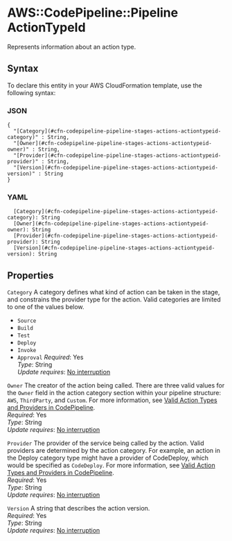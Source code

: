 # AWS::CodePipeline::Pipeline ActionTypeId<a name="aws-properties-codepipeline-pipeline-stages-actions-actiontypeid"></a>

Represents information about an action type\.

## Syntax<a name="aws-properties-codepipeline-pipeline-stages-actions-actiontypeid-syntax"></a>

To declare this entity in your AWS CloudFormation template, use the following syntax:

### JSON<a name="aws-properties-codepipeline-pipeline-stages-actions-actiontypeid-syntax.json"></a>

```
{
  "[Category](#cfn-codepipeline-pipeline-stages-actions-actiontypeid-category)" : String,
  "[Owner](#cfn-codepipeline-pipeline-stages-actions-actiontypeid-owner)" : String,
  "[Provider](#cfn-codepipeline-pipeline-stages-actions-actiontypeid-provider)" : String,
  "[Version](#cfn-codepipeline-pipeline-stages-actions-actiontypeid-version)" : String
}
```

### YAML<a name="aws-properties-codepipeline-pipeline-stages-actions-actiontypeid-syntax.yaml"></a>

```
  [Category](#cfn-codepipeline-pipeline-stages-actions-actiontypeid-category): String
  [Owner](#cfn-codepipeline-pipeline-stages-actions-actiontypeid-owner): String
  [Provider](#cfn-codepipeline-pipeline-stages-actions-actiontypeid-provider): String
  [Version](#cfn-codepipeline-pipeline-stages-actions-actiontypeid-version): String
```

## Properties<a name="aws-properties-codepipeline-pipeline-stages-actions-actiontypeid-properties"></a>

`Category` <a name="cfn-codepipeline-pipeline-stages-actions-actiontypeid-category"></a>
A category defines what kind of action can be taken in the stage, and constrains the provider type for the action\. Valid categories are limited to one of the values below\.

- `Source`
- `Build`
- `Test`
- `Deploy`
- `Invoke`
- `Approval`
  _Required_: Yes  
  _Type_: String  
  _Update requires_: [No interruption](https://docs.aws.amazon.com/AWSCloudFormation/latest/UserGuide/using-cfn-updating-stacks-update-behaviors.html#update-no-interrupt)

`Owner` <a name="cfn-codepipeline-pipeline-stages-actions-actiontypeid-owner"></a>
The creator of the action being called\. There are three valid values for the `Owner` field in the action category section within your pipeline structure: `AWS`, `ThirdParty`, and `Custom`\. For more information, see [Valid Action Types and Providers in CodePipeline](https://docs.aws.amazon.com/codepipeline/latest/userguide/reference-pipeline-structure.html#actions-valid-providers)\.  
_Required_: Yes  
_Type_: String  
_Update requires_: [No interruption](https://docs.aws.amazon.com/AWSCloudFormation/latest/UserGuide/using-cfn-updating-stacks-update-behaviors.html#update-no-interrupt)

`Provider` <a name="cfn-codepipeline-pipeline-stages-actions-actiontypeid-provider"></a>
The provider of the service being called by the action\. Valid providers are determined by the action category\. For example, an action in the Deploy category type might have a provider of CodeDeploy, which would be specified as `CodeDeploy`\. For more information, see [Valid Action Types and Providers in CodePipeline](https://docs.aws.amazon.com/codepipeline/latest/userguide/reference-pipeline-structure.html#actions-valid-providers)\.  
_Required_: Yes  
_Type_: String  
_Update requires_: [No interruption](https://docs.aws.amazon.com/AWSCloudFormation/latest/UserGuide/using-cfn-updating-stacks-update-behaviors.html#update-no-interrupt)

`Version` <a name="cfn-codepipeline-pipeline-stages-actions-actiontypeid-version"></a>
A string that describes the action version\.  
_Required_: Yes  
_Type_: String  
_Update requires_: [No interruption](https://docs.aws.amazon.com/AWSCloudFormation/latest/UserGuide/using-cfn-updating-stacks-update-behaviors.html#update-no-interrupt)
